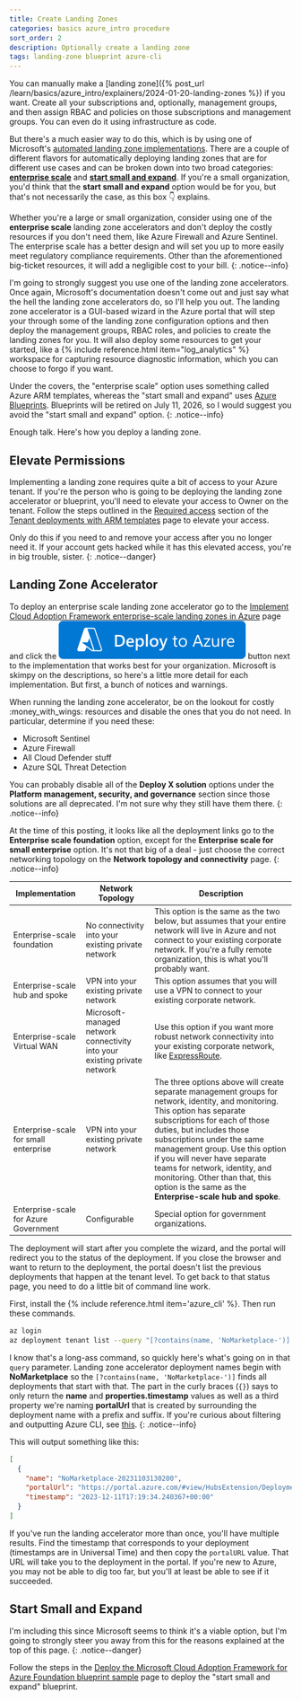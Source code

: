 ```yaml
---
title: Create Landing Zones
categories: basics azure_intro procedure
sort_order: 2
description: Optionally create a landing zone
tags: landing-zone blueprint azure-cli
---
```

You can manually make a [landing zone]({% post_url /learn/basics/azure_intro/explainers/2024-01-20-landing-zones %}) if you want. Create all your subscriptions and, optionally, management groups, and then assign RBAC and policies on those subscriptions and management groups. You can even do it using infrastructure as code.

But there's a much easier way to do this, which is by using one of Microsoft's [automated landing zone implementations](https://learn.microsoft.com/en-us/azure/cloud-adoption-framework/ready/landing-zone/implementation-options).<!--more--> There are a couple of different flavors for automatically deploying landing zones that are for different use cases and can be broken down into two broad categories: [**enterprise scale**](https://learn.microsoft.com/en-us/azure/cloud-adoption-framework/ready/enterprise-scale/) and [**start small and expand**](https://learn.microsoft.com/en-us/azure/cloud-adoption-framework/ready/landing-zone/migrate-landing-zone). If you're a small organization, you'd think that the **start small and expand** option would be for you, but that's not necessarily the case, as this box :point_down: explains.

Whether you're a large or small organization, consider using one of the **enterprise scale** landing zone accelerators and don't deploy the costly resources if you don't need them, like Azure Firewall and Azure Sentinel. The enterprise scale has a better design and will set you up to more easily meet regulatory compliance requirements. Other than the aforementioned big-ticket resources, it will add a negligible cost to your bill.
{: .notice--info}

I'm going to strongly suggest you use one of the landing zone accelerators. Once again, Microsoft's documentation doesn't come out and just say what the hell the landing zone accelerators do, so I'll help you out. The landing zone accelerator is a GUI-based wizard in the Azure portal that will step your through some of the landing zone configuration options and then deploy the management groups, RBAC roles, and policies to create the landing zones for you. It will also deploy some resources to get your started, like a {% include reference.html item="log_analytics" %} workspace for capturing resource diagnostic information, which you can choose to forgo if you want.

Under the covers, the "enterprise scale" option uses something called Azure ARM templates, whereas the "start small and expand" uses [Azure Blueprints](https://learn.microsoft.com/en-us/azure/governance/blueprints/overview). Blueprints will be retired on July 11, 2026, so I would suggest you avoid the "start small and expand" option.
{: .notice--info}

Enough talk. Here's how you deploy a landing zone.

## Elevate Permissions

Implementing a landing zone requires quite a bit of access to your Azure tenant. If you're the person who is going to be deploying the landing zone accelerator or blueprint, you'll need to elevate your access to Owner on the tenant. Follow the steps outlined in the [Required access](https://learn.microsoft.com/en-us/azure/azure-resource-manager/templates/deploy-to-tenant?tabs=azure-cli#required-access) section of the [Tenant deployments with ARM templates](https://learn.microsoft.com/en-us/azure/azure-resource-manager/templates/deploy-to-tenant?tabs=azure-cli) page to elevate your access.

Only do this if you need to and remove your access after you no longer need it. If your account gets hacked while it has this elevated access, you're in big trouble, sister.
{: .notice--danger}

## Landing Zone Accelerator

To deploy an enterprise scale landing zone accelerator go to the [Implement Cloud Adoption Framework enterprise-scale landing zones in Azure](https://learn.microsoft.com/en-us/azure/cloud-adoption-framework/ready/enterprise-scale/implementation#reference-implementation) page and click the ![Deploy to Azure](https://raw.githubusercontent.com/Azure/azure-quickstart-templates/master/1-CONTRIBUTION-GUIDE/images/deploytoazure.svg?sanitize=true) button next to the implementation that works best for your organization. Microsoft is skimpy on the descriptions, so here's a little more detail for each implementation. But first, a bunch of notices and warnings.

<div class="notice--danger">When running the landing zone accelerator, be on the lookout for costly :money_with_wings: resources and disable the ones that you do not need. In particular, determine if you need these:
    <ul>
        <li>Microsoft Sentinel</li>
        <li>Azure Firewall</li>
        <li>All Cloud Defender stuff</li>
        <li>Azure SQL Threat Detection</li>
    </ul>
</div>

You can probably disable all of the **Deploy X solution** options under the **Platform management, security, and governance** section since those solutions are all deprecated. I'm not sure why they still have them there.
{: .notice--info}

At the time of this posting, it looks like all the deployment links go to the **Enterprise scale foundation** option, except for the **Enterprise scale for small enterprise** option. It's not that big of a deal - just choose the correct networking topology on the **Network topology and connectivity** page.
{: .notice--info}

|Implementation|Network Topology|Description|
|--------------|----------------|-----------|
|Enterprise-scale foundation|No connectivity into your existing private network|This option is the same as the two below, but assumes that your entire network will live in Azure and not connect to your existing corporate network. If you're a fully remote organization, this is what you'll probably want.|
|Enterprise-scale hub and spoke|VPN into your existing private network|This option assumes that you will use a VPN to connect to your existing corporate network.|
|Enterprise-scale Virtual WAN|Microsoft-managed network connectivity into your existing private network|Use this option if you want more robust network connectivity into your existing corporate network, like [ExpressRoute](https://learn.microsoft.com/en-us/azure/expressroute/expressroute-introduction).|
|Enterprise-scale for small enterprise|VPN into your existing private network|The three options above will create separate management groups for network, identity, and monitoring. This option has separate subscriptions for each of those duties, but includes those subscriptions under the same management group. Use this option if you will never have separate teams for network, identity, and monitoring. Other than that, this option is the same as the **Enterprise-scale hub and spoke**.|
|Enterprise-scale for Azure Government|Configurable|Special option for government organizations.|

The deployment will start after you complete the wizard, and the portal will redirect you to the status of the deployment. If you close the browser and want to return to the deployment, the portal doesn't list the previous deployments that happen at the tenant level. To get back to that status page, you need to do a little bit of command line work.

First, install the {% include reference.html item='azure_cli' %}. Then run these commands.

``` bash
az login
az deployment tenant list --query "[?contains(name, 'NoMarketplace-')].{name:name,timestamp:properties.timestamp, portalUrl:join('', ['https://portal.azure.com/#view/HubsExtension/DeploymentDetailsBlade/~/overview/id/%2Fproviders%2FMicrosoft.Resources%2Fdeployments%2F', name, '/packageId//primaryResourceId//createBlade~'])}"
```

I know that's a long-ass command, so quickly here's what's going on in that `query` parameter. Landing zone accelerator deployment names begin with **NoMarketplace** so the `[?contains(name, 'NoMarketplace-')]` finds all deployments that start with that. The part in the curly braces (`{}`) says to only return the **name** and **properties.timestamp** values as well as a third property we're naming **portalUrl** that is created by surrounding the deployment name with a prefix and suffix. If you're curious about filtering and outputting Azure CLI, see [this](https://learn.microsoft.com/en-us/cli/azure/query-azure-cli?tabs=concepts%2Cbash).
{: .notice--info}

This will output something like this:

``` json
[
  {
    "name": "NoMarketplace-20231103130200",
    "portalUrl": "https://portal.azure.com/#view/HubsExtension/DeploymentDetailsBlade/~/overview/id/%2Fproviders%2FMicrosoft.Resources%2Fdeployments%2FNoMarketplace-20231211130200/packageId//primaryResourceId//createBlade~",
    "timestamp": "2023-12-11T17:19:34.240367+00:00"
  }
]
```

If you've run the landing accelerator more than once, you'll have multiple results. Find the timestamp that corresponds to your deployment (timestamps are in Universal Time) and then copy the `portalURL` value. That URL will take you to the deployment in the portal. If you're new to Azure, you may not be able to dig too far, but you'll at least be able to see if it succeeded.

## Start Small and Expand

I'm including this since Microsoft seems to think it's a viable option, but I'm going to strongly steer you away from this for the reasons explained at the top of this page.
{: .notice--danger}

Follow the steps in the [Deploy the Microsoft Cloud Adoption Framework for Azure Foundation blueprint sample](https://learn.microsoft.com/en-us/azure/governance/blueprints/samples/caf-foundation/deploy) page to deploy the "start small and expand" blueprint.
